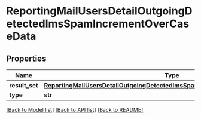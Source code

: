 # ReportingMailUsersDetailOutgoingDetectedImsSpamIncrementOverCaseData

## Properties
Name | Type | Description | Notes
------------ | ------------- | ------------- | -------------
**result_set** | [**ReportingMailUsersDetailOutgoingDetectedImsSpamIncrementOverCaseDataResultSet**](ReportingMailUsersDetailOutgoingDetectedImsSpamIncrementOverCaseDataResultSet.md) |  | [optional] 
**type** | **str** |  | [optional] 

[[Back to Model list]](../README.md#documentation-for-models) [[Back to API list]](../README.md#documentation-for-api-endpoints) [[Back to README]](../README.md)

